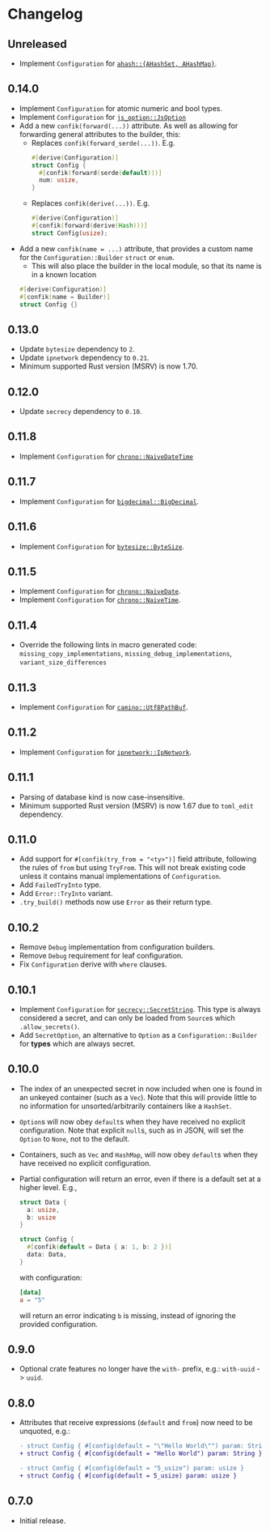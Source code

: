 # Changelog

## Unreleased

- Implement `Configuration` for [`ahash::{AHashSet, AHashMap}`](https://docs.rs/ahash/0.8.11/ahash/).

## 0.14.0

- Implement `Configuration` for atomic numeric and bool types.
- Implement `Configuration` for [`js_option::JsOption`](https://docs.rs/js_option/0.1.1/js_option/enum.JsOption.html)
- Add a new `confik(forward(...))` attribute. As well as allowing for forwarding general attributes to the builder, this:
  - Replaces `confik(forward_serde(...))`. E.g.
    ```rust
    #[derive(Configuration)]
    struct Config {
      #[confik(forward(serde(default)))]
      num: usize,
    }
    ```
  - Replaces `confik(derive(...))`. E.g.
    ```rust
    #[derive(Configuration)]
    #[confik(forward(derive(Hash)))]
    struct Config(usize);
    ```
- Add a new `confik(name = ...)` attribute, that provides a custom name for the `Configuration::Builder` `struct` or `enum`.
  - This will also place the builder in the local module, so that its name is in a known location
  ```rust
  #[derive(Configuration)]
  #[confik(name = Builder)]
  struct Config {}
  ```

## 0.13.0

- Update `bytesize` dependency to `2`.
- Update `ipnetwork` dependency to `0.21`.
- Minimum supported Rust version (MSRV) is now 1.70.

## 0.12.0

- Update `secrecy` dependency to `0.10`.

## 0.11.8

- Implement `Configuration` for [`chrono::NaiveDateTime`](https://docs.rs/chrono/0.4/chrono/naive/struct.NaiveDateTime.html)

## 0.11.7

- Implement `Configuration` for [`bigdecimal::BigDecimal`](https://docs.rs/bigdecimal/0.4/bigdecimal/struct.BigDecimal.html).

## 0.11.6

- Implement `Configuration` for [`bytesize::ByteSize`](https://docs.rs/bytesize/1/bytesize/struct.ByteSize.html).

## 0.11.5

- Implement `Configuration` for [`chrono::NaiveDate`](https://docs.rs/chrono/0.4/chrono/naive/struct.NaiveDate.html).
- Implement `Configuration` for [`chrono::NaiveTime`](https://docs.rs/chrono/0.4/chrono/naive/struct.NaiveTime.html).

## 0.11.4

- Override the following lints in macro generated code: `missing_copy_implementations`, `missing_debug_implementations`, `variant_size_differences`

## 0.11.3

- Implement `Configuration` for [`camino::Utf8PathBuf`](https://docs.rs/camino/1/camino/struct.Utf8PathBuf.html).

## 0.11.2

- Implement `Configuration` for [`ipnetwork::IpNetwork`](https://docs.rs/ipnetwork/0.20/ipnetwork/enum.IpNetwork.html).

## 0.11.1

- Parsing of database kind is now case-insensitive.
- Minimum supported Rust version (MSRV) is now 1.67 due to `toml_edit` dependency.

## 0.11.0

- Add support for `#[confik(try_from = "<ty>")]` field attribute, following the rules of `from` but using `TryFrom`. This will not break existing code unless it contains manual implementations of `Configuration`.
- Add `FailedTryInto` type.
- Add `Error::TryInto` variant.
- `.try_build()` methods now use `Error` as their return type.

## 0.10.2

- Remove `Debug` implementation from configuration builders.
- Remove `Debug` requirement for leaf configuration.
- Fix `Configuration` derive with `where` clauses.

## 0.10.1

- Implement `Configuration` for [`secrecy::SecretString`](https://docs.rs/secrecy/0.8/secrecy/type.SecretString.html). This type is always considered a secret, and can only be loaded from `Source`s which `.allow_secrets()`.
- Add `SecretOption`, an alternative to `Option` as a `Configuration::Builder` for **types** which are always secret.

## 0.10.0

- The index of an unexpected secret in now included when one is found in an unkeyed container (such as a `Vec`). Note that this will provide little to no information for unsorted/arbitrarily containers like a `HashSet`.
- `Option`s will now obey `default`s when they have received no explicit configuration. Note that explicit `null`s, such as in JSON, will set the `Option` to `None`, not to the default.
- Containers, such as `Vec` and `HashMap`, will now obey `default`s when they have received no explicit configuration.
- Partial configuration will return an error, even if there is a default set at a higher level. E.g.,

  ```rust
  struct Data {
    a: usize,
    b: usize
  }

  struct Config {
    #[confik(default = Data { a: 1, b: 2 })]
    data: Data,
  }
  ```

  with configuration:

  ```toml
  [data]
  a = "5"
  ```

  will return an error indicating `b` is missing, instead of ignoring the provided configuration.

## 0.9.0

- Optional crate features no longer have the `with-` prefix, e.g.: `with-uuid` -> `uuid`.

## 0.8.0

- Attributes that receive expressions (`default` and `from`) now need to be unquoted, e.g.:

  ```diff
  - struct Config { #[config(default = "\"Hello World\"") param: String }
  + struct Config { #[config(default = "Hello World") param: String }

  - struct Config { #[config(default = "5_usize") param: usize }
  + struct Config { #[config(default = 5_usize) param: usize }
  ```

## 0.7.0

- Initial release.
